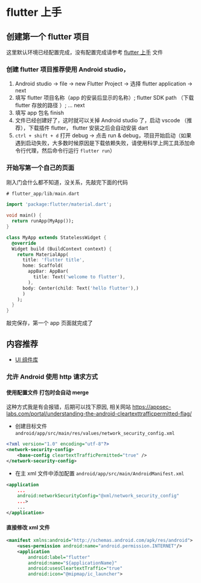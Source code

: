 # flutter 上手

## 创建第一个 flutter 项目

这里默认环境已经配置完成，没有配置完成请参考 [flutter 上手](./readme.md) 文件

### 创建 flutter 项目推荐使用 Android studio，

1. Android studio -> file -> new Flutter Project -> 选择 flutter application -> next
2. 填写 flutter 项目名称（app 的安装后显示的名称）; flutter SDK path （下载 flutter 存放的路径 ）; ... next
3. 填写 app 包名 finish
4. 文件已经创建好了，这时就可以关掉 Android studio 了，启动 vscode （推荐），下载插件 flutter， flutter 安装之后会自动安装 dart
5. `ctrl + shift + d` 打开 debug -> 点击 run & debug，项目开始启动（如果遇到启动失败，大多数时候原因是下载依赖失败，请使用科学上网工具添加命令行代理，然后命令行运行 `flutter run`）

### 开始写第一个自己的页面

刚入门会什么都不知道，没关系，先敲完下面的代码

```dart
# flutter_app/lib/main.dart

import 'package:flutter/material.dart';

void main() {
  return runApp(MyApp());
}

class MyApp extends StatelessWidget {
  @override
  Widget build (BuildContext context) {
    return MaterialApp(
      title: 'flutter title',
      home: Scaffold(
        appBar: AppBar(
          title: Text('welcome to flutter'),
        ),
      body: Center(child: Text('hello flutter'),)
      )
    );
  }
}

```

敲完保存，第一个 app 页面就完成了

## 内容推荐

- [UI 组件库](https://bruno.ke.com/)

### 允许 Android 使用 http 请求方式

#### 使用配置文件 打包时会自动 merge

这种方式我是有会报错，后期可以找下原因, 相关网站 https://appsec-labs.com/portal/understanding-the-android-cleartexttrafficpermitted-flag/

- 创建目标文件 `android/app/src/main/res/values/network_security_config.xml`

```xml
<?xml version="1.0" encoding="utf-8"?>
<network-security-config>
    <base-config cleartextTrafficPermitted="true" />
</network-security-config>

```

- 在主 xml 文件中添加配置 `android/app/src/main/AndroidManifest.xml`

```xml
<application
    ...
    android:networkSecurityConfig="@xml/network_security_config"
    ...>
    ...
</application>
```

#### 直接修改 xml 文件

```xml
<manifest xmlns:android="http://schemas.android.com/apk/res/android">
    <uses-permission android:name="android.permission.INTERNET"/>
    <application
        android:label="flutter"
        android:name="${applicationName}"
        android:usesCleartextTraffic="true"
        android:icon="@mipmap/ic_launcher">

```
